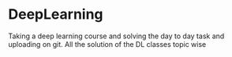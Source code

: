 # DeepLearning
Taking a deep learning course and solving the day to day task and uploading on git.
All the solution of the DL classes topic wise
